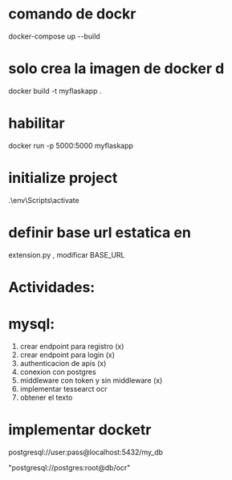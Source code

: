 # comando de dockr
docker-compose up --build
# solo crea la imagen de docker d
docker build -t myflaskapp .
# habilitar
docker run -p 5000:5000 myflaskapp

# initialize project
.\env\Scripts\activate
# definir base url estatica en
extension.py , modificar BASE_URL

# Actividades:
# mysql:
 1. crear endpoint para registro (x)
 2. crear endpoint para login (x)
 3. authenticacion de apis (x)
 4. conexion con postgres
 5. middleware con token y sin middleware (x)
 6. implementar tessearct ocr 
 7. obtener el texto
# implementar docketr

 postgresql://user:pass@localhost:5432/my_db

"postgresql://postgres:root@db/ocr"

